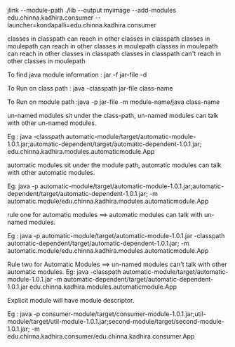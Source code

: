 jlink --module-path ./lib --output myimage --add-modules edu.chinna.kadhira.consumer --launcher=kondapalli=edu.chinna.kadhira.consumer

classes in classpath can reach in other classes in classpath
classes in moulepath can reach in other classes in moulepath
classes in moulepath can reach in other classes in classpath
classes in classpath can't reach in other classes in moulepath

To find java module information :  jar -f jar-file -d 

To Run on class path : java -classpath jar-file class-name

To Run on module path :java -p jar-file -m module-name/java class-name

un-named modules sit under the class-path, un-named modules can talk with other un-named modules.

Eg : java -classpath automatic-module/target/automatic-module-1.0.1.jar;automatic-dependent/target/automatic-dependent-1.0.1.jar; edu.chinna.kadhira.modules.automaticmodule.App

automatic modules sit under the module path, automatic modules can talk with other automatic modules.

Eg: java -p automatic-module/target/automatic-module-1.0.1.jar;automatic-dependent/target/automatic-dependent-1.0.1.jar; -m automatic.module/edu.chinna.kadhira.modules.automaticmodule.App

rule one for automatic modules ==> automatic modules can talk with un-named modules.

Eg : java -p automatic-module/target/automatic-module-1.0.1.jar -classpath automatic-dependent/target/automatic-dependent-1.0.1.jar; -m automatic.module/edu.chinna.kadhira.modules.automaticmodule.App

Rule two for Automatic Modules ==> un-named modules can't talk with other automatic modules.
Eg: java -classpath automatic-module/target/automatic-module-1.0.1.jar -m automatic-dependent/target/automatic-dependent-1.0.1.jar edu.chinna.kadhira.modules.automaticmodule.App

Explicit module will have module descriptor. 

Eg : java -p consumer-module/target/consumer-module-1.0.1.jar;util-module/target/util-module-1.0.1.jar;second-module/target/second-module-1.0.1.jar; -m edu.chinna.kadhira.consumer/edu.chinna.kadhira.consumer.App


